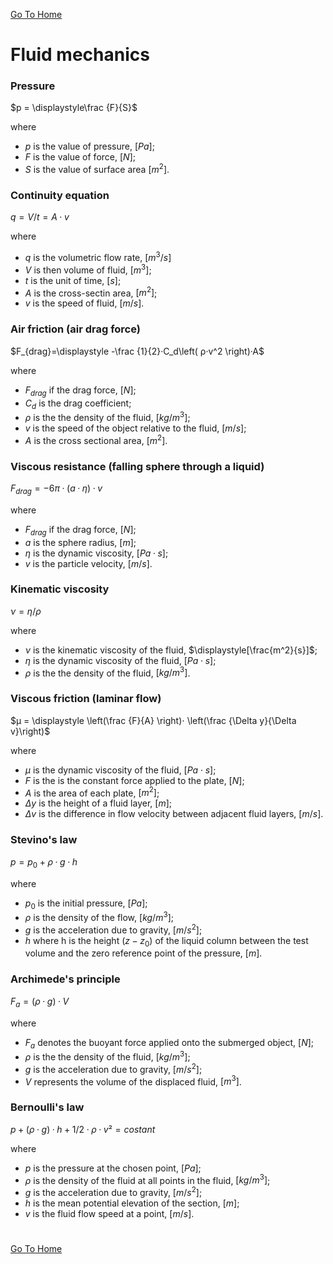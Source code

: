 [Go To Home](https://github.com/melchiorrecaruso/ADimRT)

# Fluid mechanics

### Pressure

$p = \displaystyle\frac {F}{S}$

where

- $p$ is the value of pressure, $[Pa]$;
- $F$ is the value of force, $[N]$;
- $S$ is the value of surface area $[m^2]$.

### Continuity equation

$q = V/t=A·v$

where

- $q$ is the volumetric flow rate, $[m^3/s]$
- $V$ is then volume of fluid, $[m^3]$;
- $t$ is the unit of time, $[s]$;
- $A$ is the cross-sectin area, $[m^2]$;
- $v$ is the speed of fluid, $[m/s]$.

###  Air friction (air drag force)

$F_{drag}=\displaystyle -\frac {1}{2}·C_d\left( ρ·v^2 \right)·A$

where 
- $F_{drag}$ if the drag force, $[N]$;
- $C_d$ is the drag coefficient;
- $ρ$ is the the density of the fluid, $[kg/m^3]$;
- $v$ is the speed of the object relative to the fluid, $[m/s]$;
- $A$ is the cross sectional area, $[m^2]$.

### Viscous resistance (falling sphere through a liquid)

$F_{drag} = -6\pi·\left(a·\eta\right)·v$

where

- $F_{drag}$ if the drag force, $[N]$;
- $a$ is the sphere radius, $[m]$;
- $\eta$ is the dynamic viscosity, $[Pa·s]$;
- $v$ is the particle velocity, $[m/s]$.

### Kinematic viscosity

$\nu = \eta/ρ$

where

- $\nu$ is the kinematic viscosity of the fluid, $\displaystyle[\frac{m^2}{s}]$;
- $\eta$ is the dynamic viscosity of the fluid, $[Pa⋅s]$;
- $ρ$ is the the density of the fluid, $[kg/m^3]$.

### Viscous friction (laminar flow)

$μ = \displaystyle \left(\frac {F}{A} \right)⋅ \left(\frac {\Delta y}{\Delta v}\right)$

where 
- $μ$ is the dynamic viscosity of the fluid, $[Pa⋅s]$;
- $F$ is the is the constant force applied to the plate, $[N]$;
- $A$ is the area of each plate, $[m^2]$;
- $\Delta y$ is the height of a fluid layer, $[m]$;
- $\Delta v$ is the difference in flow velocity between adjacent fluid layers, $[m/s]$.

### Stevino's law

$p = p_0 + ρ·g·h$

where

- $p_0$ is the initial pressure, $[Pa]$;
- $ρ$ is the density of the flow, $[kg/m^3]$;
- $g$ is the acceleration due to gravity, $[m/s^2]$;
- $h$ where h is the height $(z − z_0)$ of the liquid column between the test volume and the zero reference point of the pressure, $[m]$. 

### Archimede's principle

$F_a = (ρ·g)·V$

where

- $F_a$ denotes the buoyant force applied onto the submerged object, $[N]$;
- $ρ$ is the the density of the fluid, $[kg/m^3]$;
- $g$ is the acceleration due to gravity, $[m/s^2]$;
- $V$ represents the volume of the displaced fluid, $[m^3]$.

### Bernoulli's law

$p + (ρ·g)·h + 1/2·ρ·v² = costant$

where 

- $p$ is the pressure at the chosen point, $[Pa]$;
- $ρ$ is the density of the fluid at all points in the fluid, $[kg/m^3]$;
- $g$ is the acceleration due to gravity, $[m/s^2]$;
- $h$ is the mean potential elevation of the section, $[m]$;
- $v$ is the fluid flow speed at a point, $[m/s]$.

#
[Go To Home](https://github.com/melchiorrecaruso/ADimRT)